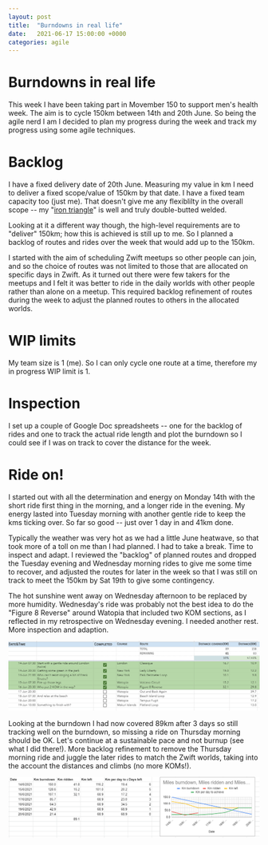 ```yaml
---
layout: post
title:  "Burndowns in real life"
date:   2021-06-17 15:00:00 +0000
categories: agile
---
```


# Burndowns in real life

This week I have been taking part in Movember 150 to support men's health week. The aim is to cycle 150km between 14th and 20th June. So being the agile nerd I am I decided to plan my progress during the week and track my progress using some agile techniques.

# Backlog

I have a fixed delivery date of 20th June. Measuring my value in km I need to deliver a fixed scope/value of 150km by that date. I have a fixed team capacity too (just me). That doesn't give me any flexiblilty in the overall scope -- my "[iron triangle](https://www.atlassian.com/agile/agile-at-scale/agile-iron-triangle)" is well and truly double-butted welded.

Looking at it a different way though, the high-level requirements are to "deliver" 150km; how this is achieved is still up to me. So I planned a backlog of routes and rides over the week that would add up to the 150km. 

I started with the aim of scheduling Zwift meetups so other people can join, and so the choice of routes was not limited to those that are allocated on specific days in Zwift. As it turned out there were few takers for the meetups and I felt it was better to ride in the daily worlds with other people rather than alone on a meetup. This required backlog refinement of routes during the week to adjust the planned routes to others in the allocated worlds.

# WIP limits

My team size is 1 (me). So I can only cycle one route at a time, therefore my in progress WIP limit is 1.

# Inspection

I set up a couple of Google Doc spreadsheets -- one for the backlog of rides and one to track the actual ride length and plot the burndown so I could see if I was on track to cover the distance for the week.

# Ride on!

I started out with all the determination and energy on Monday 14th with the short ride first thing in the morning, and a longer ride in the evening. My energy lasted into Tuesday morning with another gentle ride to keep the kms ticking over. So far so good -- just over 1 day in and 41km done.

Typically the weather was very hot as we had a little June heatwave, so that took more of a toll on me than I had planned. I had to take a break. Time to inspect and adapt. I reviewed the "backlog" of planned routes and dropped the Tuesday evening and Wednesday morning rides to give me some time to recover, and adjusted the routes for later in the week so that I was still on track to meet the 150km by Sat 19th to give some contingency.

The hot sunshine went away on Wednesday afternoon to be replaced by more humidity. Wednesday's ride was probably not the best idea to do the "Figure 8 Reverse" around Watopia that included two KOM sections, as I reflected in my retrospective on Wednesday evening. I needed another rest. More inspection and adaption.

![Thursday backlog](/images/2021-06-17-thurs-backlog.png)

Looking at the burndown I had now covered 89km after 3 days so still tracking well on the burndown, so missing a ride on Thursday morning should be OK. Let's continue at a sustainable pace and not burnup (see what I did there!). More backlog refinement to remove the Thursday morning ride and juggle the later rides to match the Zwift worlds, taking into the account the distances and climbs (no more KOMs!).

![Thursday burndown](images/2021-06-17-thurs-burndown.png)


